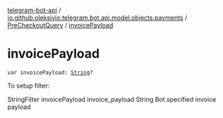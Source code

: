 [telegram-bot-api](../../index.md) / [io.github.oleksivio.telegram.bot.api.model.objects.payments](../index.md) / [PreCheckoutQuery](index.md) / [invoicePayload](./invoice-payload.md)

# invoicePayload

`var invoicePayload: `[`String`](https://kotlinlang.org/api/latest/jvm/stdlib/kotlin/-string/index.html)`?`

To setup filter:

StringFilter invoicePayload invoice_payload String Bot specified invoice payload

